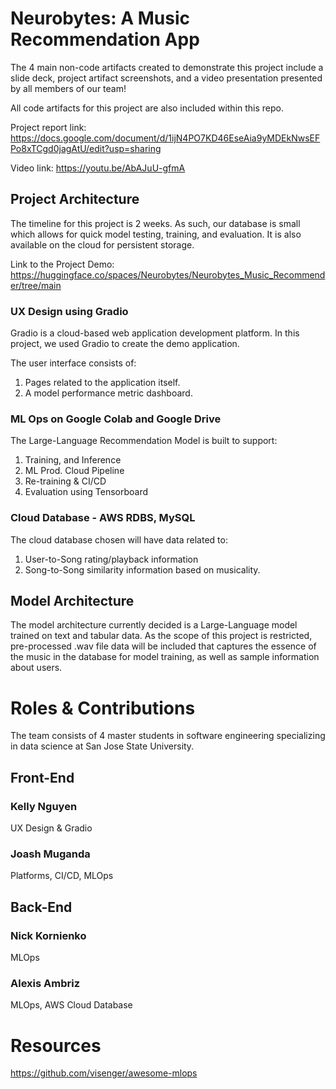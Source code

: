 # Neurobytes: A Music Recommendation App

The 4 main non-code artifacts created to demonstrate this project include a slide deck, project artifact screenshots, and a video presentation presented by all members of our team!


All code artifacts for this project are also included within this repo. 

Project report link: https://docs.google.com/document/d/1ijN4PO7KD46EseAia9yMDEkNwsEFPo8xTCgd0jagAtU/edit?usp=sharing

Video link: https://youtu.be/AbAJuU-gfmA


## Project Architecture
The timeline for this project is 2 weeks. As such, our database is small which allows for quick model testing, training, and evaluation. It is also available on the cloud for persistent storage.

Link to the Project Demo: https://huggingface.co/spaces/Neurobytes/Neurobytes_Music_Recommender/tree/main

### UX Design using Gradio
Gradio is a cloud-based web application development platform. In this project, we used Gradio to create the demo application.

The user interface consists of:

1. Pages related to the application itself.
2. A model performance metric dashboard.


### ML Ops on Google Colab and Google Drive

The Large-Language Recommendation Model is built to support: 

1. Training, and Inference
2. ML Prod. Cloud Pipeline
3. Re-training & CI/CD
4. Evaluation using Tensorboard

### Cloud Database - AWS RDBS, MySQL

The cloud database chosen will have data related to:

1. User-to-Song rating/playback information
2. Song-to-Song similarity information based on musicality.


## Model Architecture

The model architecture currently decided is a Large-Language model trained on text and tabular data. As the scope of this project is restricted, pre-processed .wav file data will be included that captures the essence of the music in the database for model training, as well as sample information about users.


# Roles & Contributions
The team consists of 4  master students in software engineering specializing in data science at San Jose State University.
## Front-End
### Kelly Nguyen
UX Design & Gradio

### Joash Muganda
Platforms, CI/CD, MLOps

## Back-End 
### Nick Kornienko
MLOps

### Alexis Ambriz
MLOps, AWS Cloud Database

# Resources

https://github.com/visenger/awesome-mlops
